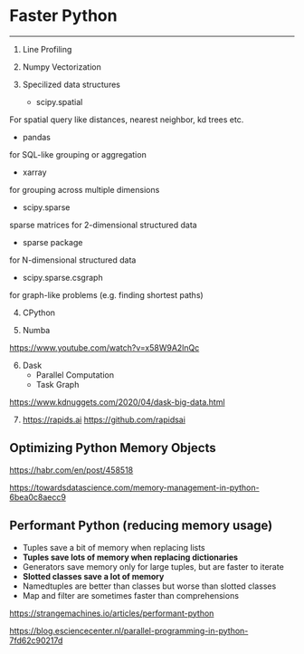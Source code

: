 # Faster Python

---

1. Line Profiling

2. Numpy Vectorization

3. Specilized data structures

   - scipy.spatial

For spatial query like distances, nearest neighbor, kd trees etc.

- pandas

for SQL-like grouping or aggregation

- xarray

for grouping across multiple dimensions

- scipy.sparse

sparse matrices for 2-dimensional structured data

- sparse package

for N-dimensional structured data

- scipy.sparse.csgraph

for graph-like problems (e.g. finding shortest paths)

4. CPython

5. Numba

<https://www.youtube.com/watch?v=x58W9A2lnQc>

6. Dask
    - Parallel Computation
    - Task Graph

<https://www.kdnuggets.com/2020/04/dask-big-data.html>

7. <https://rapids.ai> <https://github.com/rapidsai>

## Optimizing Python Memory Objects

<https://habr.com/en/post/458518>

<https://towardsdatascience.com/memory-management-in-python-6bea0c8aecc9>

## Performant Python (reducing memory usage)

- Tuples save a bit of memory when replacing lists
- **Tuples save lots of memory when replacing dictionaries**
- Generators save memory only for large tuples, but are faster to iterate
- **Slotted classes save a lot of memory**
- Namedtuples are better than classes but worse than slotted classes
- Map and filter are sometimes faster than comprehensions

<https://strangemachines.io/articles/performant-python>

<https://blog.esciencecenter.nl/parallel-programming-in-python-7fd62c90217d>
